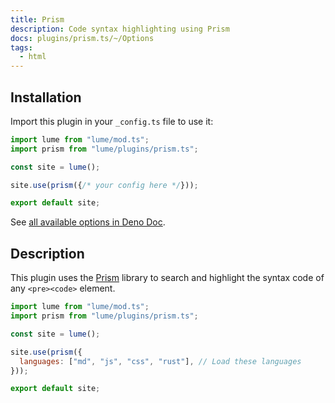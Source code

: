 ```yaml
---
title: Prism
description: Code syntax highlighting using Prism
docs: plugins/prism.ts/~/Options
tags:
  - html
---
```


## Installation

Import this plugin in your `_config.ts` file to use it:

```js
import lume from "lume/mod.ts";
import prism from "lume/plugins/prism.ts";

const site = lume();

site.use(prism({/* your config here */}));

export default site;
```

See
[all available options in Deno Doc](https://doc.deno.land/https/deno.land/x/lume/plugins/prism.ts/~/Options).

## Description

This plugin uses the [Prism](https://prismjs.com/) library to search and
highlight the syntax code of any `<pre><code>` element.

```js
import lume from "lume/mod.ts";
import prism from "lume/plugins/prism.ts";

const site = lume();

site.use(prism({
  languages: ["md", "js", "css", "rust"], // Load these languages
}));

export default site;
```
